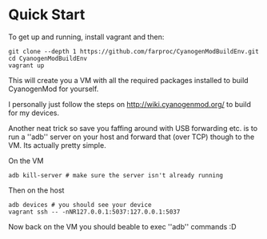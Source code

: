 # Quick Start

To get up and running, install vagrant and then:

    git clone --depth 1 https://github.com/farproc/CyanogenModBuildEnv.git
    cd CyanogenModBuildEnv
    vagrant up

This will create you a VM with all the required packages installed to build CyanogenMod for yourself.

I personally just follow the steps on http://wiki.cyanogenmod.org/ to build for my devices.

Another neat trick so save you faffing around with USB forwarding etc. is to run a ''adb'' server on your host and forward that (over TCP) though to the VM. Its actually pretty simple.

On the VM

    adb kill-server # make sure the server isn't already running

Then on the host

    adb devices # you should see your device
    vagrant ssh -- -nNR127.0.0.1:5037:127.0.0.1:5037

Now back on the VM you should beable to exec ''adb'' commands :D

